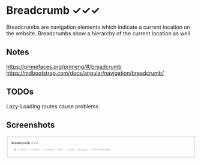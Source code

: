 # Breadcrumb ✓✓✓
Breadcrumbs are navigation elements which indicate a current location on the website. Breadcrumbs show a hierarchy of the current location as well

## Notes
https://primefaces.org/primeng/#/breadcrumb  
https://mdbootstrap.com/docs/angular/navigation/breadcrumb/  

## TODOs
Lazy-Loading routes cause problems

## Screenshots
![](Screenshots/Breadcrumb_2020-01-14.png "Breadcrumb") 
